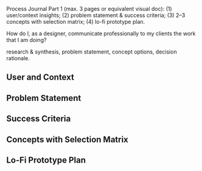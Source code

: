 Process Journal Part 1 (max. 3 pages or equivalent visual doc): 
(1) user/context insights; 
(2) problem statement & success criteria; 
(3) 2–3 concepts with selection matrix; 
(4) lo-fi prototype plan.

How do I, as a designer, communicate professionally to my clients the work that I am doing?

research & synthesis, problem statement, concept options, decision rationale.

## User and Context


## Problem Statement

## Success Criteria

## Concepts with Selection Matrix

## Lo-Fi Prototype Plan
